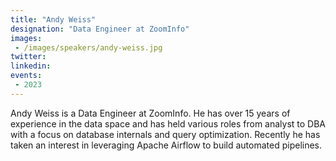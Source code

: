 ```yaml
---
title: "Andy Weiss"
designation: "Data Engineer at ZoomInfo"
images:
 - /images/speakers/andy-weiss.jpg
twitter: 
linkedin: 
events:
 - 2023
---
```


Andy Weiss is a Data Engineer at ZoomInfo. He has over 15 years of experience in the data space and has held various roles from analyst to DBA with a focus on database internals and query optimization.  Recently he has taken an interest in leveraging Apache Airflow to build automated pipelines. 
